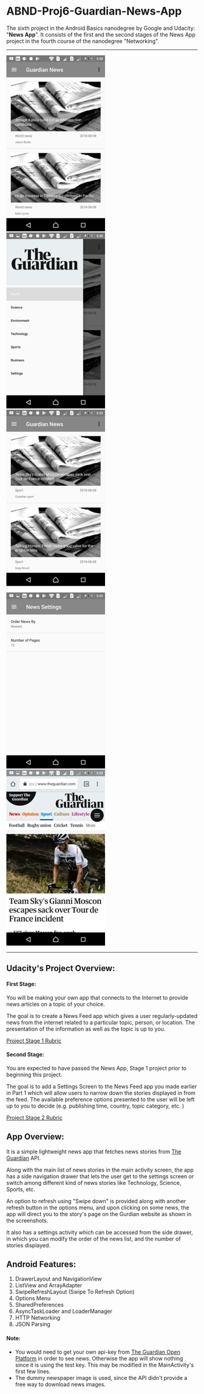 # ABND-Proj6-Guardian-News-App

The sixth project in the Android Basics nanodegree by Google and Udacity: "**News App**".
It consists of the first and the second stages of the News App project in the fourth course of the nanodegree "Networking".

***

<img src="documentation/app_screenshot_1.png" width="260" title="App Screenshot 1"> <img src="documentation/app_screenshot_2.png" width="260" title="App Screenshot 2"> <img src="documentation/app_screenshot_3.png" width="260" title="App Screenshot 3">

<img src="documentation/app_screenshot_4.png" width="260" title="App Screenshot 4"> <img src="documentation/app_screenshot_5.png" width="260" title="App Screenshot 5">


***


## Udacity's Project Overview:

#### First Stage:

You will be making your own app that connects to the Internet to provide news articles on a topic of your choice.

The goal is to create a News Feed app which gives a user regularly-updated news from the internet related to a particular topic, person, or location. The presentation of the information as well as the topic is up to you. 

[Project Stage 1 Rubric](https://review.udacity.com/#!/rubrics/1138/view)

#### Second Stage:

You are expected to have passed the News App, Stage 1 project prior to beginning this project.

The goal is to add a Settings Screen to the News Feed app you made earlier in Part 1 which will allow users to narrow down the stories displayed in from the feed. The available preference options presented to the user will be left up to you to decide (e.g. publishing time, country, topic category, etc. )

[Project Stage 2 Rubric](https://review.udacity.com/#!/projects/344/view)

## App Overview:

It is a simple lightweight news app that fetches news stories from [The Guardian](https://www.theguardian.com) API.

Along with the main list of news stories in the main activity screen, the app has a side navigation drawer that lets the user get to the settings screen or switch among different kind of news stories like Technology, Science, Sports, etc. 

An option to refresh using "Swipe down" is provided along with another refresh button in the options menu, and upon clicking on some news, the app will direct you to the story's page on the Gurdian website as shown in the screenshots. 

It also has a settings activity which can be accessed from the side drawer, in which you can modify the order of the news list, and the number of stories displayed.

## Android Features:

1. DrawerLayout and NavigationView
2. ListView and ArrayAdapter
3. SwipeRefreshLayout (Swipe To Refresh Option)
4. Options Menu
5. SharedPreferences
6. AsyncTaskLoader and LoaderManager
7. HTTP Networking
8. JSON Parsing

#### Note:

- You would need to get your own api-key from [The Guardian Open Platform](https://open-platform.theguardian.com/access/) in order to see news. Otherwise the app will show nothing since it is using the test key.
This may be modified in the MainActivity's first few lines.
- The dummy newspaper image is used, since the API didn't provide a free way to download news images.
